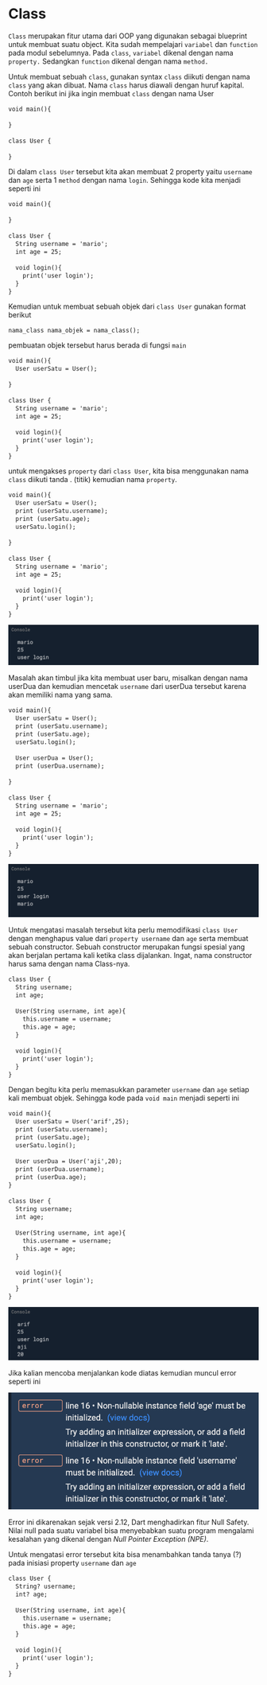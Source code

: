 # Class

`Class` merupakan fitur utama dari OOP yang digunakan sebagai blueprint untuk membuat suatu object. Kita sudah mempelajari `variabel` dan `function` pada modul sebelumnya. Pada `class`, `variabel` dikenal dengan nama `property.` Sedangkan `function` dikenal dengan nama `method.` 

Untuk membuat sebuah `class`, gunakan syntax `class` diikuti dengan nama `class` yang akan dibuat. Nama `class` harus diawali dengan huruf kapital. Contoh berikut ini jika ingin membuat `class` dengan nama User

```text
void main(){
  
}

class User {

}
```

Di dalam `class User` tersebut kita akan membuat 2 property yaitu `username` dan `age` serta 1 `method` dengan nama `login`. Sehingga kode kita menjadi seperti ini

```text
void main(){
  
}

class User {
  String username = 'mario';
  int age = 25;
  
  void login(){
    print('user login');
  }
}
```

Kemudian untuk membuat sebuah objek dari `class User` gunakan format berikut

```text
nama_class nama_objek = nama_class();
```

pembuatan objek tersebut harus berada di fungsi `main`

```text
void main(){
  User userSatu = User();
  
}

class User {
  String username = 'mario';
  int age = 25;
  
  void login(){
    print('user login');
  }
}
```

untuk mengakses `property` dari `class User`, kita bisa menggunakan nama `class` diikuti tanda . \(titik\) kemudian nama `property`.

```text
void main(){
  User userSatu = User();
  print (userSatu.username);
  print (userSatu.age);
  userSatu.login();
  
}

class User {
  String username = 'mario';
  int age = 25;
  
  void login(){
    print('user login');
  }
}
```

![](../.gitbook/assets/image%20%283%29.png)

Masalah akan timbul jika kita membuat user baru, misalkan dengan nama userDua dan kemudian mencetak `username` dari userDua tersebut karena akan memiliki nama yang sama.

```text
void main(){
  User userSatu = User();
  print (userSatu.username);
  print (userSatu.age);
  userSatu.login();
  
  User userDua = User();
  print (userDua.username);
  
}

class User {
  String username = 'mario';
  int age = 25;
  
  void login(){
    print('user login');
  }
}
```

![](../.gitbook/assets/image%20%285%29.png)

Untuk mengatasi masalah tersebut kita perlu memodifikasi `class User` dengan menghapus value dari `property username` dan `age` serta membuat sebuah constructor. Sebuah constructor merupakan fungsi spesial yang akan berjalan pertama kali ketika class dijalankan. Ingat, nama constructor harus sama dengan nama Class-nya.

```text
class User {
  String username;
  int age;
  
  User(String username, int age){
    this.username = username;
    this.age = age;
  }
  
  void login(){
    print('user login');
  }
}
```

Dengan begitu kita perlu memasukkan parameter `username` dan `age` setiap kali membuat objek. Sehingga kode pada `void main` menjadi seperti ini

```text
void main(){
  User userSatu = User('arif',25);
  print (userSatu.username);
  print (userSatu.age);
  userSatu.login();
  
  User userDua = User('aji',20);
  print (userDua.username);
  print (userDua.age);
}

class User {
  String username;
  int age;
  
  User(String username, int age){
    this.username = username;
    this.age = age;
  }
  
  void login(){
    print('user login');
  }
}
```

![](../.gitbook/assets/image%20%2811%29.png)

Jika kalian mencoba menjalankan kode diatas kemudian muncul error seperti ini

![](../.gitbook/assets/image%20%289%29.png)

Error ini dikarenakan sejak versi 2.12, Dart menghadirkan fitur Null Safety. Nilai null pada suatu variabel bisa menyebabkan suatu program mengalami kesalahan yang dikenal dengan _Null Pointer Exception \(NPE\)_.

Untuk mengatasi error tersebut kita bisa menambahkan tanda tanya \(?\) pada inisiasi property `username` dan `age`

```text
class User {
  String? username;
  int? age;
  
  User(String username, int age){
    this.username = username;
    this.age = age;
  }
  
  void login(){
    print('user login');
  }
}
```



